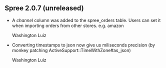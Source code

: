 ## Spree 2.0.7 (unreleased) ##

*   A *channel* column was added to the spree_orders table. Users can set
    it when importing orders from other stores. e.g. amazon

    Washington Luiz

*   Converting timestamps to json now give us miliseconds precision (by monkey
    patching ActiveSupport::TimeWithZone#as_json)
    
    Washington Luiz
